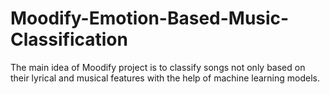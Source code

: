 # Moodify-Emotion-Based-Music-Classification
The main idea of Moodify project is to classify songs not only based on their lyrical and musical features with the help of machine learning models.

